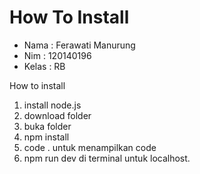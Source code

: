 # How To Install
- Nama : Ferawati Manurung
- Nim : 120140196
- Kelas : RB
  
How to install
1. install node.js
2. download folder
3. buka folder 
4. npm install
5. code . untuk menampilkan code
6. npm run dev di terminal untuk localhost.
